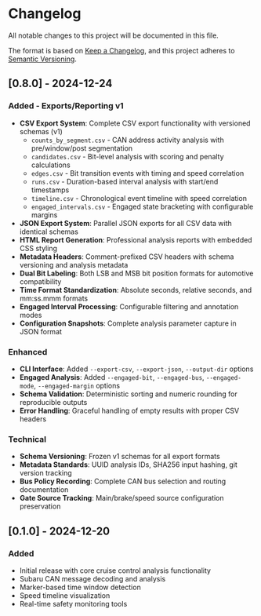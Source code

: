 # Changelog

All notable changes to this project will be documented in this file.

The format is based on [Keep a Changelog](https://keepachangelog.com/en/1.0.0/),
and this project adheres to [Semantic Versioning](https://semver.org/spec/v2.0.0.html).

## [0.8.0] - 2024-12-24

### Added - Exports/Reporting v1
- **CSV Export System**: Complete CSV export functionality with versioned schemas (v1)
  - `counts_by_segment.csv` - CAN address activity analysis with pre/window/post segmentation
  - `candidates.csv` - Bit-level analysis with scoring and penalty calculations
  - `edges.csv` - Bit transition events with timing and speed correlation
  - `runs.csv` - Duration-based interval analysis with start/end timestamps
  - `timeline.csv` - Chronological event timeline with speed correlation
  - `engaged_intervals.csv` - Engaged state bracketing with configurable margins
- **JSON Export System**: Parallel JSON exports for all CSV data with identical schemas
- **HTML Report Generation**: Professional analysis reports with embedded CSS styling
- **Metadata Headers**: Comment-prefixed CSV headers with schema versioning and analysis metadata
- **Dual Bit Labeling**: Both LSB and MSB bit position formats for automotive compatibility
- **Time Format Standardization**: Absolute seconds, relative seconds, and mm:ss.mmm formats
- **Engaged Interval Processing**: Configurable filtering and annotation modes
- **Configuration Snapshots**: Complete analysis parameter capture in JSON format

### Enhanced
- **CLI Interface**: Added `--export-csv`, `--export-json`, `--output-dir` options
- **Engaged Analysis**: Added `--engaged-bit`, `--engaged-bus`, `--engaged-mode`, `--engaged-margin` options
- **Schema Validation**: Deterministic sorting and numeric rounding for reproducible outputs
- **Error Handling**: Graceful handling of empty results with proper CSV headers

### Technical
- **Schema Versioning**: Frozen v1 schemas for all export formats
- **Metadata Standards**: UUID analysis IDs, SHA256 input hashing, git version tracking
- **Bus Policy Recording**: Complete CAN bus selection and routing documentation
- **Gate Source Tracking**: Main/brake/speed source configuration preservation

## [0.1.0] - 2024-12-20

### Added
- Initial release with core cruise control analysis functionality
- Subaru CAN message decoding and analysis
- Marker-based time window detection
- Speed timeline visualization
- Real-time safety monitoring tools
